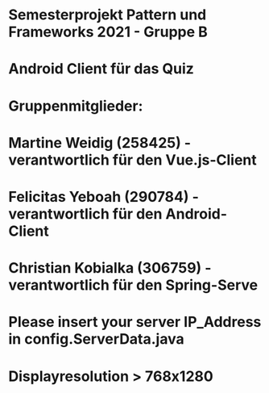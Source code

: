 # Semesterprojekt Pattern und Frameworks 2021 - Gruppe B
#
# Android Client für das Quiz
#
# Gruppenmitglieder:
# Martine Weidig (258425) - verantwortlich für den Vue.js-Client
# Felicitas Yeboah (290784) - verantwortlich für den Android-Client
# Christian Kobialka (306759) - verantwortlich für den Spring-Serve
#
# Please insert your server IP_Address in config.ServerData.java
#
# Displayresolution > 768x1280